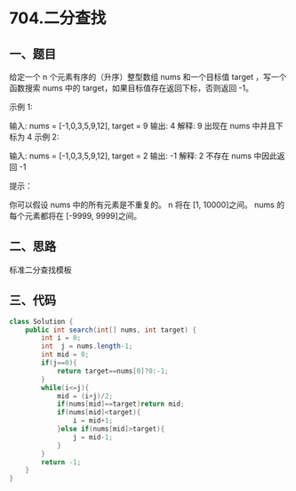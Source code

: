# 704.二分查找

## 一、题目

给定一个 n 个元素有序的（升序）整型数组 nums 和一个目标值 target  ，写一个函数搜索 nums 中的 target，如果目标值存在返回下标，否则返回 -1。

示例 1:

输入: nums = [-1,0,3,5,9,12], target = 9
输出: 4
解释: 9 出现在 nums 中并且下标为 4
示例 2:

输入: nums = [-1,0,3,5,9,12], target = 2
输出: -1
解释: 2 不存在 nums 中因此返回 -1


提示：

你可以假设 nums 中的所有元素是不重复的。
n 将在 [1, 10000]之间。
nums 的每个元素都将在 [-9999, 9999]之间。

## 二、思路

标准二分查找模板

## 三、代码

```java
class Solution {
    public int search(int[] nums, int target) {
        int i = 0;
        int  j = nums.length-1;
        int mid = 0;
        if(j==0){
            return target==nums[0]?0:-1;
        }
        while(i<=j){
            mid = (i+j)/2;
            if(nums[mid]==target)return mid;
            if(nums[mid]<target){
                i = mid+1;
            }else if(nums[mid]>target){
                j = mid-1;
            }
        }
        return -1;
    }
}
```

